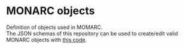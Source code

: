 # MONARC objects

Definition of objects used in MOMARC.  
The JSON schemas of this repository can be used
to create/edit valid MONARC objects with
[this code](https://github.com/cedricbonhomme/processing-activities).

